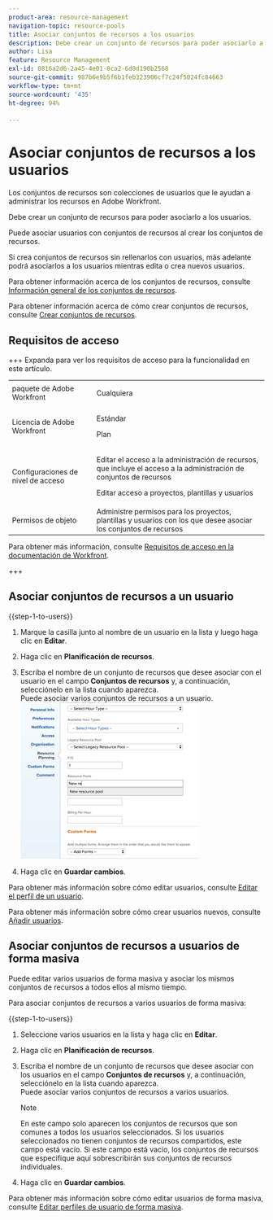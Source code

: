 ```yaml
---
product-area: resource-management
navigation-topic: resource-pools
title: Asociar conjuntos de recursos a los usuarios
description: Debe crear un conjunto de recursos para poder asociarlo a los usuarios. Puede asociar usuarios con conjuntos de recursos al crear los conjuntos de recursos.
author: Lisa
feature: Resource Management
exl-id: 0816a2d6-2a45-4e01-8ca2-6d0d190b2568
source-git-commit: 987b6e9b5f6b1feb323906cf7c24f5024fc84663
workflow-type: tm+mt
source-wordcount: '435'
ht-degree: 94%

---
```


# Asociar conjuntos de recursos a los usuarios

<!--
<p data-mc-conditions="QuicksilverOrClassic.Draft mode">(NOTE: The info about how to add resource pools to users, are duplicated from the articles listed in those sections (Creating Users, etc). I decided to keep the steps here because those articles are too long to rummage through for updating just this one field.)</p>
-->

Los conjuntos de recursos son colecciones de usuarios que le ayudan a administrar los recursos en Adobe Workfront.

Debe crear un conjunto de recursos para poder asociarlo a los usuarios.

Puede asociar usuarios con conjuntos de recursos al crear los conjuntos de recursos.

Si crea conjuntos de recursos sin rellenarlos con usuarios, más adelante podrá asociarlos a los usuarios mientras edita o crea nuevos usuarios.

Para obtener información acerca de los conjuntos de recursos, consulte [Información general de los conjuntos de recursos](../../../resource-mgmt/resource-planning/resource-pools/work-with-resource-pools.md).

Para obtener información acerca de cómo crear conjuntos de recursos, consulte [Crear conjuntos de recursos](../../../resource-mgmt/resource-planning/resource-pools/create-resource-pools.md).

## Requisitos de acceso

+++ Expanda para ver los requisitos de acceso para la funcionalidad en este artículo.

<table style="table-layout:auto"> 
 <col> 
 <col> 
 <tbody> 
  <tr> 
   <td>paquete de Adobe Workfront</td> 
   <td><p>Cualquiera</p></td> 
  </tr> 
  <tr> 
   <td>Licencia de Adobe Workfront</td> 
   <td><p>Estándar</p>
   <p>Plan</p></td>
  </tr> 
  <tr> 
   <td>Configuraciones de nivel de acceso</td> 
   <td> <p>Editar el acceso a la administración de recursos, que incluye el acceso a la administración de conjuntos de recursos</p> <p>Editar acceso a proyectos, plantillas y usuarios</p></td> 
  </tr> 
  <tr> 
   <td>Permisos de objeto</td> 
   <td>Administre permisos para los proyectos, plantillas y usuarios con los que desee asociar los conjuntos de recursos</td> 
  </tr> 
 </tbody> 
</table>

Para obtener más información, consulte [Requisitos de acceso en la documentación de Workfront](/help/quicksilver/administration-and-setup/add-users/access-levels-and-object-permissions/access-level-requirements-in-documentation.md).

+++

## Asociar conjuntos de recursos a un usuario

{{step-1-to-users}}

1. Marque la casilla junto al nombre de un usuario en la lista y luego haga clic en **Editar**.
1. Haga clic en **Planificación de recursos**.
1. Escriba el nombre de un conjunto de recursos que desee asociar con el usuario en el campo **Conjuntos de recursos** y, a continuación, selecciónelo en la lista cuando aparezca.\
   Puede asociar varios conjuntos de recursos a un usuario.\
   ![add_resource_pool_to_user.png](assets/add-resource-pool-to-user-350x307.png)

1. Haga clic en **Guardar cambios**.

Para obtener más información sobre cómo editar usuarios, consulte [Editar el perfil de un usuario](../../../administration-and-setup/add-users/create-and-manage-users/edit-a-users-profile.md).

Para obtener más información sobre cómo crear usuarios nuevos, consulte [Añadir usuarios](../../../administration-and-setup/add-users/create-and-manage-users/add-users.md).

## Asociar conjuntos de recursos a usuarios de forma masiva

Puede editar varios usuarios de forma masiva y asociar los mismos conjuntos de recursos a todos ellos al mismo tiempo.

Para asociar conjuntos de recursos a varios usuarios de forma masiva:

{{step-1-to-users}}

1. Seleccione varios usuarios en la lista y haga clic en **Editar**.
1. Haga clic en **Planificación de recursos**.
1. Escriba el nombre de un conjunto de recursos que desee asociar con los usuarios en el campo **Conjuntos de recursos** y, a continuación, selecciónelo en la lista cuando aparezca.\
   Puede asociar varios conjuntos de recursos a varios usuarios.

   >[!NOTE]
   >
   >En este campo solo aparecen los conjuntos de recursos que son comunes a todos los usuarios seleccionados. Si los usuarios seleccionados no tienen conjuntos de recursos compartidos, este campo está vacío. Si este campo está vacío, los conjuntos de recursos que especifique aquí sobrescribirán sus conjuntos de recursos individuales.

1. Haga clic en **Guardar cambios**.

Para obtener más información sobre cómo editar usuarios de forma masiva, consulte [Editar perfiles de usuario de forma masiva](../../../administration-and-setup/add-users/create-and-manage-users/edit-user-profiles-in-bulk.md).

